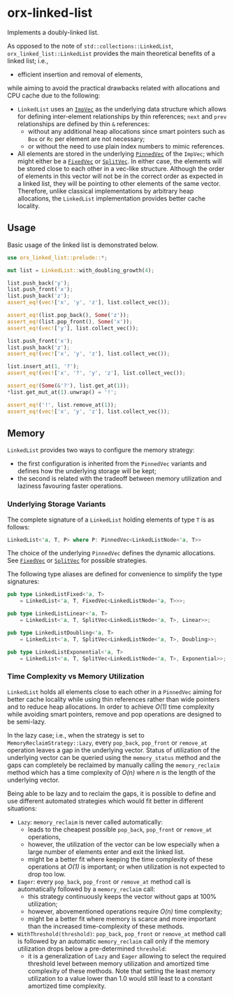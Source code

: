 # orx-linked-list

Implements a doubly-linked list.

As opposed to the note of `std::collections::LinkedList`, `orx_linked_list::LinkedList` provides the main theoretical benefits of a linked list; i.e.,
 
* efficient insertion and removal of elements,
 
while aiming to avoid the practical drawbacks related with allocations and CPU cache due to the following:

* `LinkedList` uses an [`ImpVec`](https://crates.io/crates/orx-imp-vec) as the underlying data structure which allows for defining inter-element relationships by thin references; `next` and `prev` relationships are defined by thin `&` references:
    * without any additional heap allocations since smart pointers such as `Box` or `Rc` per element are not necessary;
    * or without the need to use plain index numbers to mimic references.
* All elements are stored in the underlying [`PinnedVec`](https://crates.io/crates/orx-pinned-vec) of the `ImpVec`; which might either be a [`FixedVec`](https://crates.io/crates/orx-fixed-vec) or [`SplitVec`](https://crates.io/crates/orx-split-vec). In either case, the elements will be stored close to each other in a vec-like structure. Although the order of elements in this vector will not be in the correct order as expected in a linked list, they will be pointing to other elements of the same vector. Therefore, unlike classical implementations by arbitrary heap allocations, the `LinkedList` implementation provides better cache locality.

## Usage

Basic usage of the linked list is demonstrated below.

```rust
use orx_linked_list::prelude::*;

mut list = LinkedList::with_doubling_growth(4);

list.push_back('y');
list.push_front('x');
list.push_back('z');
assert_eq!(vec!['x', 'y', 'z'], list.collect_vec());

assert_eq!(list.pop_back(), Some('z'));
assert_eq!(list.pop_front(), Some('x'));
assert_eq!(vec!['y'], list.collect_vec());

list.push_front('x');
list.push_back('z');
assert_eq!(vec!['x', 'y', 'z'], list.collect_vec());

list.insert_at(1, '?');
assert_eq!(vec!['x', '?', 'y', 'z'], list.collect_vec());

assert_eq!(Some(&'?'), list.get_at(1));
*list.get_mut_at(1).unwrap() = '!';

assert_eq!('!', list.remove_at(1));
assert_eq!(vec!['x', 'y', 'z'], list.collect_vec());
```

## Memory

`LinkedList` provides two ways to configure the memory strategy:

* the first configuration is inherited from the `PinnedVec` variants and defines how the underlying storage will be kept;
* the second is related with the tradeoff between memory utilization and laziness favouring faster operations.

### Underlying Storage Variants

The complete signature of a `LinkedList` holding elements of type `T` is as follows:

```rust ignore
LinkedList<'a, T, P> where P: PinnedVec<LinkedListNode<'a, T>>
```

The choice of the underlying `PinnedVec` defines the dynamic allocations. See [`FixedVec`](https://crates.io/crates/orx-fixed-vec) or [`SplitVec`](https://crates.io/crates/orx-split-vec) for possible strategies.

The following type aliases are defined for convenience to simplify the type signatures:

```rust ignore
pub type LinkedListFixed<'a, T>
    = LinkedList<'a, T, FixedVec<LinkedListNode<'a, T>>>;

pub type LinkedListLinear<'a, T>
    = LinkedList<'a, T, SplitVec<LinkedListNode<'a, T>, Linear>>;

pub type LinkedListDoubling<'a, T>
    = LinkedList<'a, T, SplitVec<LinkedListNode<'a, T>, Doubling>>;

pub type LinkedListExponential<'a, T>
    = LinkedList<'a, T, SplitVec<LinkedListNode<'a, T>, Exponential>>;
```

### Time Complexity vs Memory Utilization

`LinkedList` holds all elements close to each other in a `PinnedVec` aiming for better cache locality while using thin references rather than wide pointers and to reduce heap allocations. In order to achieve *O(1)* time complexity while avoiding smart pointers, remove and pop operations are designed to be semi-lazy.

In the lazy case; i.e., when the strategy is set to `MemoryReclaimStrategy::Lazy`, every `pop_back`, `pop_front` or `remove_at` operation leaves a gap in the underlying vector. Status of utilization of the underlying vector can be queried using the `memory_status` method and the gaps can completely be reclaimed by manually calling the `memory_reclaim` method which has a time complexity of *O(n)* where *n* is the length of the underlying vector.

Being able to be lazy and to reclaim the gaps, it is possible to define and use different automated strategies which would fit better in different situations: 

* `Lazy`: `memory_reclaim` is never called automatically:
    * leads to the cheapest possible `pop_back`, `pop_front` or `remove_at` operations,
    * however, the utilization of the vector can be low especially when a large number of elements enter and exit the linked list.
    * might be a better fit where keeping the time complexity of these operations at *O(1)* is important; or when utilization is not expected to drop too low.
* `Eager`: every `pop_back`, `pop_front` or `remove_at` method call is automatically followed by a `memory_reclaim` call:
    * this strategy continuously keeps the vector without gaps at 100% utilization;
    * however, abovementioned operations require *O(n)* time complexity;
    * might be a better fit where memory is scarce and more important than the increased time-complexity of these methods.
* `WithThreshold(threshold)`: `pop_back`, `pop_front` or `remove_at` method call is followed by an automatic `memory_reclaim` call only if the memory utilization drops below a pre-determined `threshold`:
    * it is a generalization of `Lazy` and `Eager` allowing to select the required threshold level between memory utilization and amortized time complexity of these methods. Note that setting the least memory utilization to a value lower than 1.0 would still least to a constant amortized time complexity.
